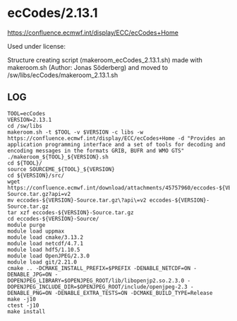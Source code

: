 ecCodes/2.13.1
==============

<https://confluence.ecmwf.int/display/ECC/ecCodes+Home>

Used under license:


Structure creating script (makeroom_ecCodes_2.13.1.sh) made with makeroom.sh (Author: Jonas Söderberg) and moved to /sw/libs/ecCodes/makeroom_2.13.1.sh

LOG
---

    TOOL=ecCodes
    VERSION=2.13.1
    cd /sw/libs
    makeroom.sh -t $TOOL -v $VERSION -c libs -w https://confluence.ecmwf.int/display/ECC/ecCodes+Home -d "Provides an application programming interface and a set of tools for decoding and encoding messages in the formats GRIB, BUFR and WMO GTS"
    ./makeroom_${TOOL}_${VERSION}.sh 
    cd ${TOOL}/
    source SOURCEME_${TOOL}_${VERSION} 
    cd ${VERSION}/src/
    wget https://confluence.ecmwf.int/download/attachments/45757960/eccodes-${VERSION}-Source.tar.gz?api=v2
    mv eccodes-${VERSION}-Source.tar.gz\?api\=v2 eccodes-${VERSION}-Source.tar.gz
    tar xzf eccodes-${VERSION}-Source.tar.gz 
    cd eccodes-${VERSION}-Source/
    module purge
    module load uppmax
    module load cmake/3.13.2
    module load netcdf/4.7.1
    module load hdf5/1.10.5
    module load OpenJPEG/2.3.0
    module load git/2.21.0
    cmake .. -DCMAKE_INSTALL_PREFIX=$PREFIX -DENABLE_NETCDF=ON -DENABLE_JPG=ON -DOPENJPEG_LIBRARY=$OPENJPEG_ROOT/lib/libopenjp2.so.2.3.0 -DOPENJPEG_INCLUDE_DIR=$OPENJPEG_ROOT/include/openjpeg-2.3 -DENABLE_PNG=ON -DENABLE_EXTRA_TESTS=ON -DCMAKE_BUILD_TYPE=Release
    make -j10
    ctest -j10
    make install

